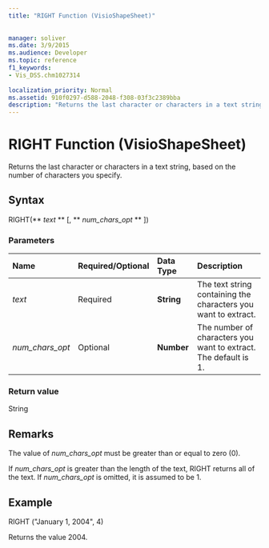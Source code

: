 ```yaml
---
title: "RIGHT Function (VisioShapeSheet)"
 
 
manager: soliver
ms.date: 3/9/2015
ms.audience: Developer
ms.topic: reference
f1_keywords:
- Vis_DSS.chm1027314
 
localization_priority: Normal
ms.assetid: 910f0297-d588-2048-f308-03f3c2389bba
description: "Returns the last character or characters in a text string, based on the number of characters you specify."
---
```


# RIGHT Function (VisioShapeSheet)

Returns the last character or characters in a text string, based on the number of characters you specify.
  
## Syntax

RIGHT(** *text* ** [, ** *num_chars_opt* ** ]) 
  
### Parameters

|**Name**|**Required/Optional**|**Data Type**|**Description**|
|:-----|:-----|:-----|:-----|
| _text_ <br/> |Required  <br/> |**String** <br/> | The text string containing the characters you want to extract.  <br/> |
| _num_chars_opt_ <br/> |Optional  <br/> |**Number** <br/> |The number of characters you want to extract. The default is 1.  <br/> |
   
### Return value

String
  
## Remarks

The value of  _num_chars_opt_ must be greater than or equal to zero (0). 
  
If  _num_chars_opt_ is greater than the length of the text, RIGHT returns all of the text. If  _num_chars_opt_ is omitted, it is assumed to be 1. 
  
## Example

RIGHT ("January 1, 2004", 4) 
  
Returns the value 2004. 
  

